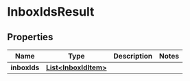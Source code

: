 

# InboxIdsResult

## Properties

Name | Type | Description | Notes
------------ | ------------- | ------------- | -------------
**inboxIds** | [**List&lt;InboxIdItem&gt;**](InboxIdItem) |  | 



